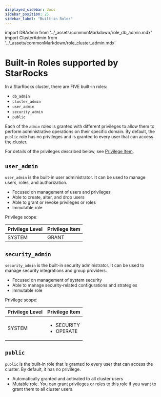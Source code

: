 ```yaml
---
displayed_sidebar: docs
sidebar_position: 25
sidebar_label: "Built-in Roles"
---
```


import DBAdmin from '../_assets/commonMarkdown/role_db_admin.mdx'
import ClusterAdmin from '../_assets/commonMarkdown/role_cluster_admin.mdx'

# Built-in Roles supported by StarRocks

In a StarRocks cluster, there are FIVE built-in roles:

- `db_admin`
- `cluster_admin`
- `user_admin`
- `security_admin`
- `public`

Each of the `admin` roles is granted with different privileges to allow them to perform administrative operations on their specific domain. By default, the `public` role has no privileges and is granted to every user that can access the cluster.

For details of the privileges described below, see [Privilege Item](./privilege_item.md).

<DBAdmin />

<ClusterAdmin />

## `user_admin`

`user_admin` is the built-in user administrator. It can be used to manage users, roles, and authorization.

- Focused on management of users and privileges
- Able to create, alter, and drop users
- Able to grant or revoke privileges or roles
- Immutable role

Privilege scope:

| Privilege Level   | Privilege Item |
| ----------------- | -------------- |
| SYSTEM            | GRANT          |

## `security_admin`

`security_admin` is the built-in security administrator. It can be used to manage security integrations and group providers.

- Focused on management of system security
- Able to manage security-related configurations and strategies
- Immutable role

Privilege scope:

| Privilege Level   | Privilege Item |
| ----------------- | -------------- |
| SYSTEM            | <ul><li>SECURITY</li><li>OPERATE</li></ul> |

## `public`

`public` is the built-in role that is granted to every user that can access the cluster. By default, it has no privilege.

- Automatically granted and activated to all cluster users
- Mutable role. You can grant privileges or roles to this role if you want to grant them to all cluster users.
